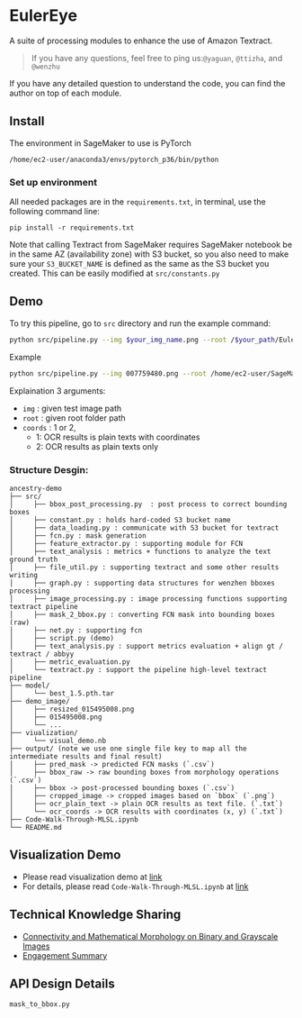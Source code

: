 # EulerEye

A suite of processing modules to enhance the use of Amazon Textract.

> If you have any questions, feel free to ping us:`@yaguan`, `@ttizha`, and `@wenzhu`

If you have any detailed question to understand the code, you can find the author on top of each module.

## Install
The environment in SageMaker to use is PyTorch
```
/home/ec2-user/anaconda3/envs/pytorch_p36/bin/python
```

### Set up environment

All needed packages are in the `requirements.txt`, in terminal, use the following command line:
```
pip install -r requirements.txt
```

Note that calling Textract from SageMaker requires SageMaker notebook be in the same AZ 
(availability zone) with S3 bucket, 
so you also need to make sure your `S3_BUCKET_NAME` is defined as the same as the S3 bucket you created.
This can be easily modified at `src/constants.py`

## Demo
To try this pipeline, go to `src` directory and run the example command:

```sh
python src/pipeline.py --img $your_img_name.png --root /$your_path/EulerEye --coords 1
```

Example

```sh
python src/pipeline.py --img 007759480.png --root /home/ec2-user/SageMaker/EulerEye --coords 1
```

Explaination 3 arguments:
* `img` : given test image path
* `root` : given root folder path
* `coords` : 1 or 2,
    * 1: OCR results is plain texts with coordinates
    * 2: OCR results as plain texts only
  
### Structure Desgin:
```
ancestry-demo
├── src/
│     ├── bbox_post_processing.py  : post process to correct bounding boxes
│     ├── constant.py : holds hard-coded S3 bucket name
│     ├── data_loading.py : communicate with S3 bucket for textract
│     ├── fcn.py : mask generation
│     ├── feature_extractor.py : supporting module for FCN
│     ├── text_analysis : metrics + functions to analyze the text ground truth
│     ├── file_util.py : supporting textract and some other results writing
│     ├── graph.py : supporting data structures for wenzhen bboxes processing
│     ├── image_processing.py : image processing functions supporting textract pipeline
│     ├── mask_2_bbox.py : converting FCN mask into bounding boxes (raw)
│     ├── net.py : supporting fcn
│     ├── script.py (demo)
│     ├── text_analysis.py : support metrics evaluation + align gt / textract / abbyy
│     ├── metric_evaluation.py 
│     └── textract.py : support the pipeline high-level textract pipeline
├── model/ 
│     └── best_1.5.pth.tar
├── demo_image/ 
│     ├── resized_015495008.png
│     ├── 015495008.png
│     └── ...
├── viualization/
│     └── visual_demo.nb
├── output/ (note we use one single file key to map all the intermediate results and final result)
│     ├── pred_mask -> predicted FCN masks (`.csv`)
│     ├── bbox_raw -> raw bounding boxes from morphology operations (`.csv`)
│     ├── bbox -> post-processed bounding boxes (`.csv`)
│     ├── cropped_image -> cropped images based on `bbox` (`.png`)
│     ├── ocr_plain_text -> plain OCR results as text file. (`.txt`)
│     └── ocr_coords -> OCR results with coordinates (x, y) (`.txt`)
├── Code-Walk-Through-MLSL.ipynb
└── README.md
```
## Visualization Demo
* Please read visualization demo at [link](visualization/visualization-demo.ipynb)
* For details, please read `Code-Walk-Through-MLSL.ipynb` at [link](/Code-Walk-Through-MLSL.ipynb)

## Technical Knowledge Sharing
* [Connectivity and Mathematical Morphology on Binary and Grayscale Images](https://wiki.solutions-lab.ml.aws.dev/display/TK/Connectivity+and+Mathematical+Morphology+on+Binary+and+Grayscale+Images)
* [Engagement Summary](https://wiki.solutions-lab.ml.aws.dev/display/ES/Ancestry)

## API Design Details

`mask_to_bbox.py`

